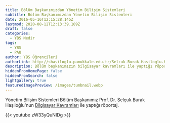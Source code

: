 ```yaml
---
title: Bölüm Başkanımızdan Yönetim Bilişim Sistemleri
subtitle: Bölüm Başkanımızdan Yönetim Bilişim Sistemleri
date: 2016-05-16T12:15:28.145Z
lastmod: 2020-08-12T12:13:39.189Z
draft: false
categories:
  - YBS Nedir
tags:
  - YBS
  - PAU
author: YBS Öğrencileri
authorLink: http://shasiloglu.pamukkale.edu.tr/Selcuk-Burak-Hasiloglu.htm
description: Bölüm başkanımızın bilgisayar kavramları ile yaptığı röportaj
hiddenFromHomePage: false
hiddenFromSearch: false
lightgallery: true
featuredImagePreview: /images/tumbnail.webp
---
```

Yönetim Bilişim Sistemleri Bölüm Başkanımız Prof. Dr. Selçuk Burak Haşıloğlu'nun [Bilgisayar Kavramları](https://www.youtube.com/channel/UCkkgrhDCJheXQNIFqUVw0_g) ile yaptığı röportaj.

{{< youtube zW33yQuNIDg >}}